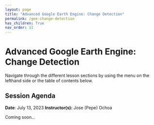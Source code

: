 ```yaml
---
layout: page
title: "Advanced Google Earth Engine: Change Detection"
permalink: /gee-change-detection
has_children: True
nav_order: 11
---
```


# Advanced Google Earth Engine: Change Detection
Navigate through the different lesson sections by using the menu on the lefthand side or the table of contents below.

## Session Agenda
**Date**: July 13, 2023
**Instructor(s):** Jose (Pepe) Ochoa

Coming soon...